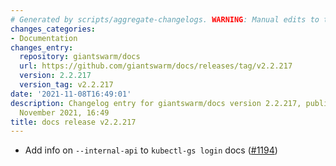 ```yaml
---
# Generated by scripts/aggregate-changelogs. WARNING: Manual edits to this files will be overwritten.
changes_categories:
- Documentation
changes_entry:
  repository: giantswarm/docs
  url: https://github.com/giantswarm/docs/releases/tag/v2.2.217
  version: 2.2.217
  version_tag: v2.2.217
date: '2021-11-08T16:49:01'
description: Changelog entry for giantswarm/docs version 2.2.217, published on 08
  November 2021, 16:49
title: docs release v2.2.217
---
```


- Add info on `--internal-api` to `kubectl-gs login` docs ([#1194](https://github.com/giantswarm/docs/pull/1194))
